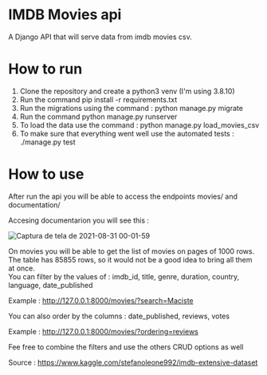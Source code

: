 # IMDB Movies api

A Django API that will serve data from imdb movies csv. 

# How to run 

1. Clone the repository and create a python3 venv (I'm using 3.8.10)  
2. Run the command pip install -r requirements.txt
3. Run the migrations using the command :  python manage.py migrate  
4. Run the command python manage.py runserver 
5. To load the data use the command : python manage.py load_movies_csv 
6. To make sure that everything went well use the automated tests : ./manage.py test  

# How to use 

After run the api you will be able to access the endpoints movies/ and documentation/    

Accesing documentarion you will see this : 

![Captura de tela de 2021-08-31 00-01-59](https://user-images.githubusercontent.com/7093470/131434828-12b4f4d9-7580-41cb-8241-a7604e468689.png)


On movies you will be able to get the list of movies on pages of 1000 rows. The table has 85855 rows, so it would not be a good idea to bring all them at once.    
You can filter by the values of : imdb_id, title, genre, duration, country, language, date_published    

Example : http://127.0.0.1:8000/movies/?search=Maciste 

You can also order by the columns : date_published, reviews, votes 

Example : http://127.0.0.1:8000/movies/?ordering=reviews 

Fee free to combine the filters and use the others CRUD options as well  

Source :  https://www.kaggle.com/stefanoleone992/imdb-extensive-dataset

